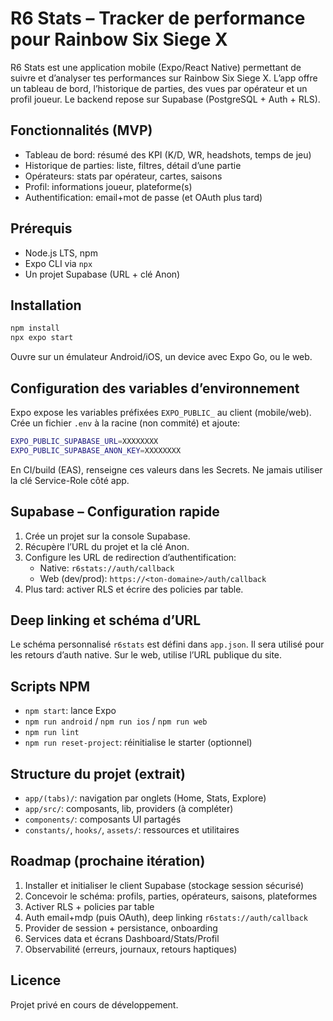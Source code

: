 # R6 Stats – Tracker de performance pour Rainbow Six Siege X

R6 Stats est une application mobile (Expo/React Native) permettant de suivre et d’analyser tes performances sur Rainbow Six Siege X. L’app offre un tableau de bord, l’historique de parties, des vues par opérateur et un profil joueur. Le backend repose sur Supabase (PostgreSQL + Auth + RLS).

## Fonctionnalités (MVP)

- Tableau de bord: résumé des KPI (K/D, WR, headshots, temps de jeu)
- Historique de parties: liste, filtres, détail d’une partie
- Opérateurs: stats par opérateur, cartes, saisons
- Profil: informations joueur, plateforme(s)
- Authentification: email+mot de passe (et OAuth plus tard)

## Prérequis

- Node.js LTS, npm
- Expo CLI via `npx`
- Un projet Supabase (URL + clé Anon)

## Installation

```bash
npm install
npx expo start
```

Ouvre sur un émulateur Android/iOS, un device avec Expo Go, ou le web.

## Configuration des variables d’environnement

Expo expose les variables préfixées `EXPO_PUBLIC_` au client (mobile/web). Crée un fichier `.env` à la racine (non commité) et ajoute:

```bash
EXPO_PUBLIC_SUPABASE_URL=XXXXXXXX
EXPO_PUBLIC_SUPABASE_ANON_KEY=XXXXXXXX
```

En CI/build (EAS), renseigne ces valeurs dans les Secrets. Ne jamais utiliser la clé Service-Role côté app.

## Supabase – Configuration rapide

1. Crée un projet sur la console Supabase.
2. Récupère l’URL du projet et la clé Anon.
3. Configure les URL de redirection d’authentification:
   - Native: `r6stats://auth/callback`
   - Web (dev/prod): `https://<ton-domaine>/auth/callback`
4. Plus tard: activer RLS et écrire des policies par table.

## Deep linking et schéma d’URL

Le schéma personnalisé `r6stats` est défini dans `app.json`. Il sera utilisé pour les retours d’auth native. Sur le web, utilise l’URL publique du site.

## Scripts NPM

- `npm start`: lance Expo
- `npm run android` / `npm run ios` / `npm run web`
- `npm run lint`
- `npm run reset-project`: réinitialise le starter (optionnel)

## Structure du projet (extrait)

- `app/(tabs)/`: navigation par onglets (Home, Stats, Explore)
- `app/src/`: composants, lib, providers (à compléter)
- `components/`: composants UI partagés
- `constants/`, `hooks/`, `assets/`: ressources et utilitaires

## Roadmap (prochaine itération)

1. Installer et initialiser le client Supabase (stockage session sécurisé)
2. Concevoir le schéma: profils, parties, opérateurs, saisons, plateformes
3. Activer RLS + policies par table
4. Auth email+mdp (puis OAuth), deep linking `r6stats://auth/callback`
5. Provider de session + persistance, onboarding
6. Services data et écrans Dashboard/Stats/Profil
7. Observabilité (erreurs, journaux, retours haptiques)

## Licence

Projet privé en cours de développement.

